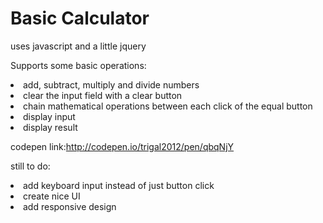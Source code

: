 <h1>Basic Calculator</h1>

<p>uses javascript and a little jquery</p>
<p>Supports some basic operations:</p>
<li>add, subtract, multiply and divide numbers</li>
<li>clear the input field with a clear button</li>
<li>chain mathematical operations between each click of the equal button</li>
<li>display input</li>
<li>display result</li>


codepen link:http://codepen.io/trigal2012/pen/qbqNjY


still to do:
<li>add keyboard input instead of just button click
<li>create nice UI
<li>add responsive design
